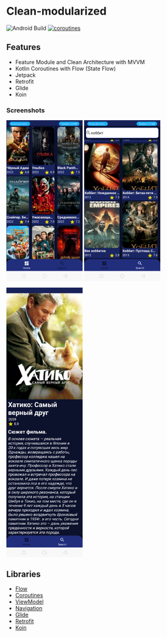 # Clean-modularized
![Android Build](https://github.com/Ezike/Baking-App-Kotlin/workflows/Android%20Build/badge.svg) [![coroutines](https://img.shields.io/badge/Kotlin-Coroutines-orange)](https://developer.android.com/kotlin/coroutines)


## Features
* Feature Module and Clean Architecture with MVVM 
* Kotlin Coroutines with Flow (State Flow)
* Jetpack
* Retrofit
* Glide
* Koin


### Screenshots
<img src="https://github.com/e444er/Clean-modularized/blob/master/screen/s1.png" width="200" /> <img src="https://github.com/e444er/Clean-modularized/blob/master/screen/s2.png" width="200" /> 




<img src="https://github.com/e444er/Clean-modularized/blob/master/screen/s3.png" width="200" />

## Libraries
*   [Flow](https://github.com/androidbroadcast/ViewBindingPropertyDelegate)
*   [Coroutines](https://github.com/Kotlin/kotlinx.coroutines)
*   [ViewModel](https://developer.android.com/topic/libraries/architecture/viewmodel)
*   [Navigation](https://github.com/topics/android-navigation-component)
*   [Glide](https://github.com/bumptech/glide)
*   [Retrofit](https://square.github.io/retrofit/)
*   [Koin](https://dagger.dev/hilt)
